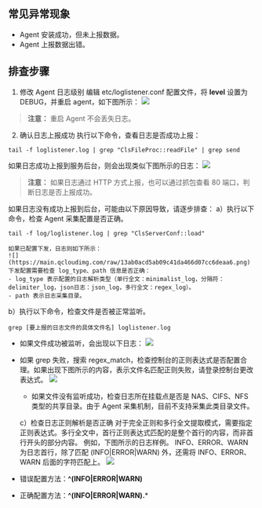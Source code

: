 ## 常见异常现象
- Agent 安装成功，但未上报数据。
- Agent 上报数据出错。

## 排查步骤

1. 修改 Agent 日志级别
编辑 etc/loglistener.conf 配置文件，将 **level** 设置为 DEBUG，并重启 agent，如下图所示：
![](https://main.qcloudimg.com/raw/05bc0bec901147c2b9e6550a85fa7d82.png)
> **注意：**
> 重启 Agent 不会丢失日志。

2. 确认日志上报成功
执行以下命令，查看日志是否成功上报：
```
tail -f loglistener.log | grep "ClsFileProc::readFile" | grep send
```
如果日志成功上报到服务后台，则会出现类似下图所示的日志：
 ![](https://main.qcloudimg.com/raw/4def8be9bed570b63c6894f9168e5446.png)   
> **注意：**
> 如果日志通过 HTTP 方式上报，也可以通过抓包查看 80 端口，判断日志是否上报成功。

 如果日志没有成功上报到后台，可能由以下原因导致，请逐步排查：
 a）执行以下命令，检查 Agent 采集配置是否正确。
```
tail -f log/loglistener.log | grep "ClsServerConf::load"
```	
	如果已配置下发，日志则如下所示：	
	![](https://main.qcloudimg.com/raw/13ab0acd5ab09c41da466d07cc6deaa6.png)
	下发配置需要检查 log_type、path 信息是否正确：	
	- log_type 表示配置的日志解析类型（单行全文：minimalist_log，分隔符：delimiter_log，json日志：json_log，多行全文：regex_log）。	
	- path 表示日志采集目录。

 b）执行以下命令，检查文件是否被正常监听。
```
grep [要上报的日志文件的具体文件名] loglistener.log
```
 - 如果文件成功被监听，会出现以下日志：
![](https://main.qcloudimg.com/raw/1c073b7ff908ab125a45be5849f2e9fe.png)

 - 如果 grep 失败，搜索 regex_match，检查控制台的正则表达式是否配置合理。如果出现下图所示的内容，表示文件名匹配正则失败，请登录控制台更改表达式。
![](https://main.qcloudimg.com/raw/3a56567e6b3111cf165eb5fbb1b48c24.png)
	- 如果文件没有监听成功，检查日志所在挂载点是否是 NAS、CIFS、NFS 类型的共享目录。由于 Agent 采集机制，目前不支持采集此类目录文件。
	
	c）检查日志正则解析是否正确
	对于完全正则和多行全文提取模式，需要指定正则表达式。多行全文中，首行正则表达式匹配的是整个首行的内容，而非首行开头的部分内容。
	例如，下图所示的日志样例。 INFO、ERROR、WARN 为日志首行，除了匹配 (INFO|ERROR|WARN) 外，还需将 INFO、ERROR、WARN 后面的字符匹配上。
	![](https://main.qcloudimg.com/raw/5ef5f29aa2a7a2283b8da2d1f698fe58.png)
 - 	错误配置方法：**^(INFO|ERROR|WARN)**
 - 	正确配置方法：**^(INFO|ERROR|WARN).***
